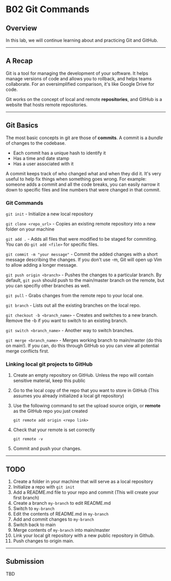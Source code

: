 # B02 Git Commands

## Overview

In this lab, we will continue learning about and practicing Git and GitHub.

---

## A Recap

Git is a tool for managing the development of your software. It helps manage versions of code and allows you to rollback, and helps teams collaborate. For an oversimplified comparison, it's like Google Drive for code.

Git works on the concept of local and remote **repositories**, and GitHub is a website that hosts remote repositories.

---

## Git Basics

The most basic concepts in git are those of **commits**. A commit is a _bundle_ of changes to the codebase.

- Each commit has a unique hash to identify it
- Has a time and date stamp
- Has a user associated with it

A commit keeps track of who changed what and when they did it. It's very useful to help fix things when something goes wrong. For example: someone adds a commit and all the code breaks, you can easily narrow it down to specific files and line numbers that were changed in that commit.

### Git Commands

`git init` - Initialize a new local repository

`git clone <repo_url>` - Copies an existing remote repository into a new folder on your machine

`git add .` - Adds all files that were modified to be staged for commiting. You can do `git add <file>` for specific files.

`git commit -m "your message"` - Commit the added changes with a short message describing the changes. If you don't use -m, Git will open up Vim to allow adding a longer message.

`git push origin <branch>` - Pushes the changes to a particular branch. By default, `git push` should push to the main/master branch on the remote, but you can specifiy other branches as well.

`git pull` - Grabs changes from the remote repo to your local one.

`git branch` - Lists out all the existing branches on the local repo.

`git checkout -b <branch_name>` - Creates and switches to a new branch. Remove the -b if you want to switch to an existing branch.

`git switch <branch_name>` - Another way to switch branches.

`git merge <branch_name>` - Merges working branch to main/master (do this on main!). If you can, do this through GitHub so you can view all potential merge conflicts first.

### Linking local git projects to GitHub

1. Create an empty repository on GitHub. Unless the repo will contain sensitive material, keep this public
2. Go to the local copy of the repo that you want to store in GitHub (This assumes you already initialized a local git repository)
3. Use the following command to set the upload source origin, or **remote** as the GitHub repo you just created

   `git remote add origin <repo link>`

4. Check that your remote is set correctly

   `git remote -v`

5. Commit and push your changes.

---

## TODO

1. Create a folder in your machine that will serve as a local repository
2. Initialize a repo with `git init`
3. Add a README.md file to your repo and commit (This will create your first branch)
4. Create a branch `my-branch` to edit README.md
5. Switch to `my-branch`
6. Edit the contents of README.md in `my-branch`
7. Add and commit changes to `my-branch`
8. Switch back to main
9. Merge contents of `my-branch` into main/master
10. Link your local git repository with a new public repository in Github.
11. Push changes to origin main.

---

## Submission

TBD
